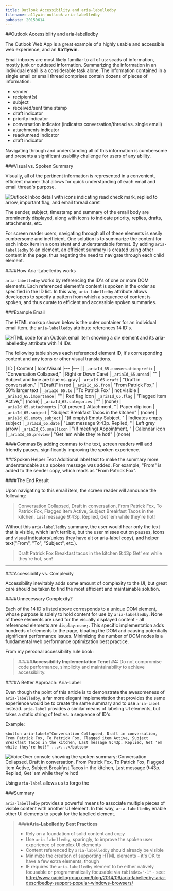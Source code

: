 ```yaml
---
title: Outlook Accessibility and aria-labelledby
filename: a11ywin-outlook-aria-labelledby
pubdate: 20150614
---
```


##Outlook Accessibility and aria-labelledby

The Outlook Web App is a great example of a highly usable and accessible web experience, and an __#a11ywin__.

Email inboxes are most likely familiar to all of us: scads of information, mostly junk or outdated information. Summarizing the information in an individual email is a considerable task alone. The information contained in a single email or email thread comprises contain dozens of pieces of information:
- sender
- recipient(s)
- subject
- received/sent time stamp
- draft indicator
- priority indicator
- conversation indicator (indicates conversation/thread vs. single email)
- attachments indicator
- read/unread indicator
- draft indicator

Navigating through and understanding all of this information is cumbersome and presents a significant usability challenge for users of any ability.


###Visual vs. Spoken Summary

Visually, all of the pertinent information is represented in a convenient, efficient manner that allows for quick understanding of each email and email thread's purpose.

![Outlook Inbox detail with icons indicating read check mark, replied to arrow, important flag, and email thread caret](https://lh3.googleusercontent.com/-48J2SEjvw_8/VW2_CF-YxzI/AAAAAAAACts/U-5IgDe9-x4/s0/owa-email-inbox.png)


The sender, subject, timestamp and summary of the email body are prominently displayed, along with icons to indicate priority, replies, drafts, attachments, etc.

For screen reader users, navigating through all of these elements is easily cumbersome and inefficient. One solution is to summarize the content for each inbox item in a consistent and understandable format. By adding `aria-labelledby` to an element, an efficient summary is created using other content in the page, thus negating the need to navigate through each child element. 


####How Aria-Labelledby works

`aria-labelledby` works by referencing the ID's of one or more DOM elements. Each referenced element's content is spoken in the order as specified in the ID list. In this way, `aria-labelledby` attribute allows developers to specify a pattern from which a sequence of content is spoken, and thus curate to efficient and accessible spoken summaries.


###Example Email

The HTML markup shown below is the outer container for an individual email item. the `aria-labelledby` attribute references 14 ID's. 


![HTML code for an Outlook email item showing a div element and its aria-labelledby attribute with 14 IDs](https://lh3.googleusercontent.com/nUd9RRaQVT9djehDL1PxOx4ubSvWev7ulVDZClQ7xf0=s0)

The following table shows each referenced element ID, it's corresponding content and any icons or other visual translations.

| ID			| Content			| Icon/Visual
|---            |---                |
| `_ariaId_65.conversationprefix` | "Conversation Collapsed," | Right or Down Caret
| `_ariaId_65.uread`              |	"" | Subject and time are blue vs. gray
| `_ariaId_65.draft`              |	"Draft in conversation," | "[Draft]" in red
| `_ariaId_65.from`              |	"From Patrick Fox," | 50% larger text
| `_ariaId_65.to`              |	"To Patrick Fox" | not visible
| `_ariaId_65.importance`              |	"" | Red flag icon
| `_ariaId_65.flag`              |	"Flagged item Active," | (none)
| `_ariaId_65.categories`              |	"" | (none)
| `_ariaId_65.attachments`              |	"(if present) Attachment, " | Paper clip icon
| `_ariaId_65.subject`              |	"Subject Breakfast Tacos in the kitchen" | (none)
| `_ariaId_65.empty_subject`              |	"(if empty) Empty Subject, " | Indicates empty subject
| `_ariaId_65.date`              |	"Last message 9:43p. Replied, " | Left grey arrow
| `_ariaId_65.smallicon`              |	"(if meeting) Appointment, " | Calendar icon
| `_ariaId_65.preview`              |	"Get 'em while they're hot!" | (none)


####Commas
By adding commas to the text, screen readers will add friendly pauses, significantly improving the spoken experience.

###Spoken Helper Text
Additional label text to make the summary more understandable as a spoken message was added. For example, "From" is added to the sender copy, which reads as "From Patrick Fox".

####The End Result

Upon navigating to this email item, the screen reader will announce the following:
> Conversation Collapsed, Draft in conversation, From Patrick Fox, To Patrick Fox, Flagged item Active, Subject Breakfast Tacos in the kitchen, Last message 9:43p. Replied, Get 'em while they're hot!

Without this `aria-labelledby` summary, the user would hear only the text that is visible, which isn't terrible, but the user misses out on pauses, icons and visual indicators(unless they have alt or aria-label copy), and helper text("From", "To", "Subject", etc.).

> Draft Patrick Fox Breakfast tacos in the kitchen 9:43p Get' em while they're hot, son!


----------

###Accessibility vs. Complexity

Accessibility inevitably adds some amount of complexity to the UI, but great care should be taken to find the most efficient and maintainable solution.

####Unnecessary Complexity?

Each of the 14 ID's listed above corresponds to a unique DOM element, whose purpose is solely to hold content for use by `aria-labelledby`. None of these elements are used for the visually displayed content  - all referenced elements are `display:none;`.  This specific implementation adds hundreds of elements to the page, bloating the DOM and causing potentially significant performance issues. Minimizing the number of DOM nodes is a fundamental web performance optimization best practice.

From my personal accessibility rule book:

> #####__Accessibility Implementation Tenet #4:__
> Do not compromise code performance, simplicity and maintainability to achieve accessibility.


####A Better Approach: Aria-Label

Even though the point of this article is to demonstrate the awesomeness of `aria-labelledby`, a far more elegant implementation that provides the same experience would be to create the same summary and to use `aria-label` instead. `aria-label` provides a similar means of labeling UI elements, but takes a static string of text vs. a sequence of ID's.

Example:

    <button aria-label="Conversation Collapsed, Draft in conversation, From Patrick Fox, To Patrick Fox, Flagged item Active, Subject Breakfast Tacos in the kitchen, Last message 9:43p. Replied, Get 'em while they're hot!" ...>...</button>

![VoiceOver console showing the spoken summary:  Conversation Collapsed, Draft in conversation, From Patrick Fox, To Patrick Fox, Flagged item Active, Subject Breakfast Tacos in the kitchen, Last message 9:43p. Replied, Get 'em while they're hot!](https://lh3.googleusercontent.com/-su2vJUNNDd4/VW4Miqz-rdI/AAAAAAAACuI/2nZGsrX-eg0/s0/owa-email-spoken.png)

Using `aria-label` allows us to forgo the 



###Summary

`aria-labelledby` provides a powerful means to associate multiple pieces of visible content with another UI element. In this way, `aria-labelledby` enable other UI elements to speak for the labelled element.

> ####__Aria-Labelledby Best Practices__
> - Rely on a foundation of solid content and copy 
> - Use `aria-labelledby`, sparingly, to improve the spoken user experience of complex UI elements
> - Content referenced by `aria-labelledby` should already be visible
> - Minimize the creation of supporting HTML elements - it's OK to have a few extra elements, though
> - IE requires the `aria-labelledby` element to be either natively focusable or programmatically focusable via `tabindex="-1"` - see: http://www.paciellogroup.com/blog/2014/06/aria-labelledby-aria-describedby-support-popular-windows-browsers/

